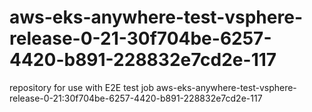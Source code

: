 # aws-eks-anywhere-test-vsphere-release-0-21-30f704be-6257-4420-b891-228832e7cd2e-117
repository for use with E2E test job aws-eks-anywhere-test-vsphere-release-0-21:30f704be-6257-4420-b891-228832e7cd2e-117

